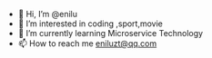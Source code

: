 - 👋 Hi, I’m @enilu
- 👀 I’m interested in coding ,sport,movie
- 🌱 I’m currently learning Microservice Technology 
- 📫 How to reach me eniluzt@qq.com

<!---
enilu/enilu is a ✨ special ✨ repository because its `README.md` (this file) appears on your GitHub profile.
You can click the Preview link to take a look at your changes.
--->
